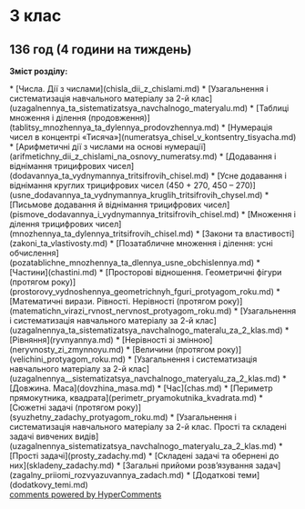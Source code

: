 <div id="hypercomments_widget" class="js-hypercomments-widget invisible"></div>

# 3 клас
136 год (4 години на тиждень)
---------------------
<p><b>Зміст розділу:</b></p>
* [Числа. Дії з числами](chisla_dii_z_chislami.md)
   * [Узагальнення і систематизація навчального матеріалу за  2-й клас](uzagalnennya_ta_sistematizatsya_navchalnogo_materyalu.md)
   * [Таблиці множення і ділення (продовження)](tablitsy_mnozhennya_ta_dylennya_prodovzhennya.md)
   * [Нумерація чисел в концентрі «Тисяча»](numeratsya_chisel_v_kontsentry_tisyacha.md)
   * [Арифметичні дії з числами на основі нумерації](arifmetichny_dii_z_chislami_na_osnovy_numeratsy.md)
   * [Додавання і віднімання трицифрових чисел](dodavannya_ta_vydnymannya_tritsifrovih_chisel.md)
       * [Усне додавання і віднімання круглих трицифрових чисел (450 + 270, 450 – 270)](usne_dodavannya_ta_vydnymannya_kruglih_tritsifrovih_chysel.md)
       * [Письмове додавання й віднімання трицифрових чисел](pismove_dodavannya_i_vydnymannya_tritsifrovih_chisel.md)
   * [Множення і ділення трицифрових чисел](mnozhennya_ta_dylennya_tritsifrovih_chisel.md)
       * [Закони та властивості](zakoni_ta_vlastivosty.md)
       * [Позатабличне множення і ділення: усні обчислення](pozatablichne_mnozhennya_ta_dlennya_usne_obchislennya.md)
   * [Частини](chastini.md)
* [Просторові відношення. Геометричні фігури (протягом року)](prostorovy_vydnoshennya_geometrichnyh_fguri_protyagom_roku.md)
* [Математичні вирази. Рівності. Нерівності (протягом року)](matematichn_virazi_rvnost_nervnost_protyagom_roku.md)
   * [Узагальнення і систематизація навчального матеріалу за 2-й клас](uzagalnennya_ta_sistematizatsya_navchalnogo_materalu_za_2_klas.md)
   * [Рівняння](ryvnyannya.md)
   * [Нерівності зі змінною](neryvnosty_zi_zmynnoyu.md)
* [Величини (протягом року)](velichini_protyagom_roku.md)
   * [Узагальнення і систематизація навчального матеріалу за 2-й клас](uzagalnennya__sistematizatsya_navchalnogo_materyalu_za_2_klas.md)
   * [Довжина. Маса](dovzhina_masa.md)
   * [Час](chas.md)
   * [Периметр прямокутника, квадрата](perimetr_pryamokutnika_kvadrata.md)
* [Сюжетні задачі (протягом року)](syuzhetny_zadachy_protyagom_roku.md)
   * [Узагальнення і систематизація навчального матеріалу за 2-й клас. Прості та складені задачі вивчених видів](uzagalnennya_sistematizatsya_navchalnogo_materyalu_za_2_klas.md)
   * [Прості задачі](prosty_zadachy.md)
   * [Складені задачі та обернені до них](skladeny_zadachy.md)
   * [Загальні прийоми розв’язування задач](zagalny_priiomi_rozvyazuvannya_zadach.md)
* [Додаткові теми](dodatkovy_temi.md)

<div class="js-hypercomments-container">
    <a href="http://hypercomments.com" class="hc-link" title="comments widget">comments powered by HyperComments</a>
</div>